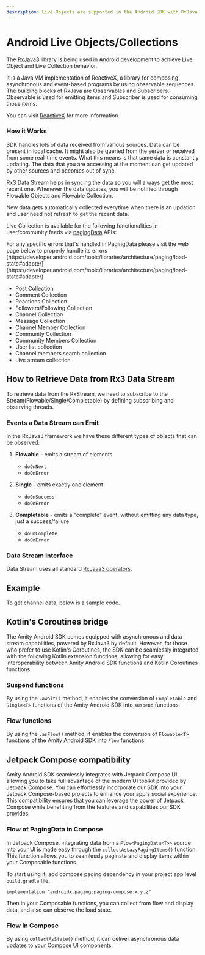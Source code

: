 ```yaml
---
description: Live Objects are supported in the Android SDK with RxJava Data Streaming
---
```


# Android Live Objects/Collections

The [RxJava3](https://github.com/ReactiveX/RxJava) library is being used in Android development to achieve Live Object and Live Collection behavior.

It is a Java VM implementation of ReactiveX, a library for composing asynchronous and event-based programs by using observable sequences. The building blocks of RxJava are Observables and Subscribers. Observable is used for emitting items and Subscriber is used for consuming those items.

You can visit [ReactiveX](http://reactivex.io/intro.html) for more information.

### How it Works

SDK handles lots of data received from various sources. Data can be present in local cache. It might also be queried from the server or received from some real-time events. What this means is that same data is constantly updating. The data that you are accessing at the moment can get updated by other sources and becomes out of sync.&#x20;

Rx3 Data Stream helps in syncing the data so you will always get the most recent one. Whenever the data updates, you will be notified through Flowable Objects and Flowable Collection.

New data gets automatically collected everytime when there is an updation and user need not refresh to get the recent data.

Live Collection is available for the following functionalities in user/community feeds via [pagingData](broken-reference) APIs:

<Info>
For any specific errors that's handled in PagingData please visit the web page below  to properly handle its errors [https://developer.android.com/topic/libraries/architecture/paging/load-state#adapter](https://developer.android.com/topic/libraries/architecture/paging/load-state#adapter)
</Info>

* Post Collection
* Comment Collection
* Reactions Collection&#x20;
* Followers/Following Collection
* Channel Collection
* Message Collection
* Channel Member Collection
* Community Collection
* Community Members Collection
* User list collection
* Channel members search collection
* Live stream collection

## **How to Retrieve Data from Rx3 Data Stream**

To retrieve data from the RxStream, we need to subscribe to the Stream(Flowable/Single/Completable) by defining subscribing and observing threads.

<Embed url="https://gist.github.com/amythee/48c1128e80e082fc7fd5254b9e8b55f3"/>

### **Events a Data Stream can Emit**

In the RxJava3 framework we have these different types of objects that can be observed:

1. **Flowable** - emits a stream of elements
   * `doOnNext`
   * `doOnError`

2. **Single** - emits exactly one element
   * `doOnSuccess`
   * `doOnError`

3. **Completable** - emits a "complete" event, without emitting any data type, just a success/failure
   * `doOnComplete`
   * `doOnError`

### **Data Stream Interface**

Data Stream uses all standard [RxJava3 operators](https://github.com/ReactiveX/RxJava/wiki/Alphabetical-List-of-Observable-Operators).

## Example

To get channel data, below is a sample code.

<Embed url="https://gist.github.com/amythee/a997fc0617f207bf073b4fd5dd1f43b3"/>

## Kotlin's Coroutines bridge

The Amity Android SDK comes equipped with asynchronous and data stream capabilities, powered by RxJava3 by default. However, for those who prefer to use Kotlin's Coroutines, the SDK can be seamlessly integrated with the following Kotlin extension functions, allowing for easy interoperability between Amity Android SDK functions and Kotlin Coroutines functions.

### Suspend functions

By using the `.await()` method, it enables the conversion of `Completable` and `Single<T>` functions of the Amity Android SDK into `suspend` functions.

<Embed url="https://gist.github.com/amythee/600c3952ba913f57831e57623dc2ad4a"/>

<Embed url="https://gist.github.com/amythee/6ed0235b91223672f31ee9a058a6f38c"/>

### Flow functions

By using the `.asFlow()` method, it enables the conversion of `Flowable<T>` functions of the Amity Android SDK into `Flow` functions.

<Embed url="https://gist.github.com/amythee/ea7c04c5a0c080bde6c39517c6025c10"/>

## Jetpack Compose compatibility

Amity Android SDK seamlessly integrates with Jetpack Compose UI, allowing you to take full advantage of the modern UI toolkit provided by Jetpack Compose. You can effortlessly incorporate our SDK into your Jetpack Compose-based projects to enhance your app's social experience. This compatibility ensures that you can leverage the power of Jetpack Compose while benefiting from the features and capabilities our SDK provides.

### Flow of PagingData in Compose

In Jetpack Compose, integrating data from a `Flow<PagingData<T>>` source into your UI is made easy through the `collectAsLazyPagingItems()` function. This function allows you to seamlessly paginate and display items within your Composable functions.

To start using it, add compose paging dependency in your project app level `build.gradle` file.

```
implementation "androidx.paging:paging-compose:x.y.z"
```

Then in your Composable functions, you can collect from flow and display data, and also can observe the load state.

<Embed url="https://gist.github.com/amythee/2d78a7d2a13921da9e48eea6d76448af"/>

### Flow in Compose

By using `collectAsState()` method, it can deliver asynchronous data updates to your Compose UI components.

<Embed url="https://gist.github.com/amythee/cc0368a98295118fb2a3b6b7ba72e82d"/>